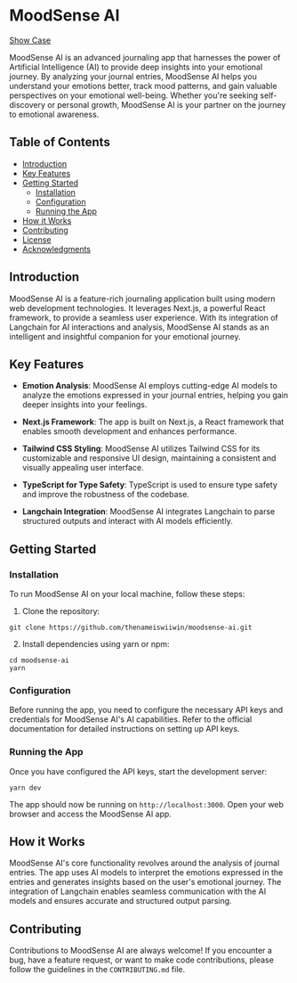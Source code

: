 # MoodSense AI

[Show Case](https://moodsense-ai-gmsa.vercel.app/)

MoodSense AI is an advanced journaling app that harnesses the power of Artificial Intelligence (AI) to provide deep insights into your emotional journey. By analyzing your journal entries, MoodSense AI helps you understand your emotions better, track mood patterns, and gain valuable perspectives on your emotional well-being. Whether you're seeking self-discovery or personal growth, MoodSense AI is your partner on the journey to emotional awareness.

## Table of Contents

- [Introduction](#introduction)
- [Key Features](#key-features)
- [Getting Started](#getting-started)
  - [Installation](#installation)
  - [Configuration](#configuration)
  - [Running the App](#running-the-app)
- [How it Works](#how-it-works)
- [Contributing](#contributing)
- [License](#license)
- [Acknowledgments](#acknowledgments)

## Introduction

MoodSense AI is a feature-rich journaling application built using modern web development technologies. It leverages Next.js, a powerful React framework, to provide a seamless user experience. With its integration of Langchain for AI interactions and analysis, MoodSense AI stands as an intelligent and insightful companion for your emotional journey.

## Key Features

- **Emotion Analysis**: MoodSense AI employs cutting-edge AI models to analyze the emotions expressed in your journal entries, helping you gain deeper insights into your feelings.

- **Next.js Framework**: The app is built on Next.js, a React framework that enables smooth development and enhances performance.

- **Tailwind CSS Styling**: MoodSense AI utilizes Tailwind CSS for its customizable and responsive UI design, maintaining a consistent and visually appealing user interface.

- **TypeScript for Type Safety**: TypeScript is used to ensure type safety and improve the robustness of the codebase.

- **Langchain Integration**: MoodSense AI integrates Langchain to parse structured outputs and interact with AI models efficiently.

## Getting Started

### Installation

To run MoodSense AI on your local machine, follow these steps:

1. Clone the repository:

```
git clone https://github.com/thenameiswiiwin/moodsense-ai.git
```

2. Install dependencies using yarn or npm:

```
cd moodsense-ai
yarn
```

### Configuration

Before running the app, you need to configure the necessary API keys and credentials for MoodSense AI's AI capabilities. Refer to the official documentation for detailed instructions on setting up API keys.

### Running the App

Once you have configured the API keys, start the development server:

```
yarn dev
```

The app should now be running on `http://localhost:3000`. Open your web browser and access the MoodSense AI app.

## How it Works

MoodSense AI's core functionality revolves around the analysis of journal entries. The app uses AI models to interpret the emotions expressed in the entries and generates insights based on the user's emotional journey. The integration of Langchain enables seamless communication with the AI models and ensures accurate and structured output parsing.

## Contributing

Contributions to MoodSense AI are always welcome! If you encounter a bug, have a feature request, or want to make code contributions, please follow the guidelines in the `CONTRIBUTING.md` file.
